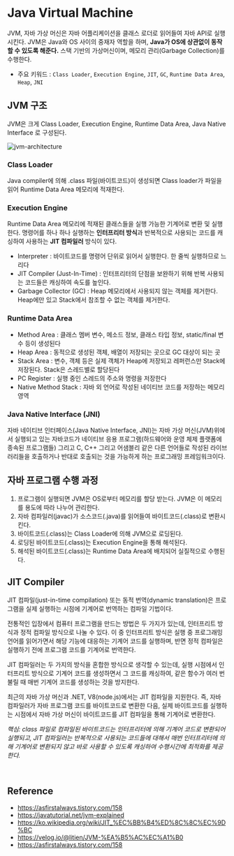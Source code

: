 # Java Virtual Machine

JVM, 자바 가상 머신은 자바 어플리케이션을 클래스 로더로 읽어들여 자바 API로 실행시킨다.
JVM은 Java와 OS 사이의 중재자 역할을 하며,  **Java가 OS에 상관없이 동작할 수 있도록 해준다.**
스택 기반의 가상머신이며, 메모리 관리(Garbage Collection)를 수행한다.

- 주요 키워드 :  ```Class Loader```, ```Execution Engine```, ```JIT```, ```GC```,  ```Runtime Data Area```, ```Heap```,  ```JNI``` 


## JVM 구조

JVM은 크게 Class Loader, Execution Engine, Runtime Data Area, Java Native Interface 로 구성된다.

![jvm-architecture](img/jvm-architecture.png)


### Class Loader

Java compiler에 의해 .class 파일(바이트코드)이 생성되면 Class loader가 파일을 읽어 Runtime Data Area 메모리에 적재한다.



### Execution Engine

Runtime Data Area 메모리에 적재된 클래스들을 실행 가능한 기계어로 변환 및 실행한다. 명령어를 하나 하나 실행하는 **인터프리터 방식**과 반복적으로 사용되는 코드를 캐싱하여 사용하는 **JIT 컴파일러** 방식이 있다. 

- Interpreter : 바이트코드를 명령어 단위로 읽어서 실행한다. 한 줄씩 실행하므로 느리다
- JIT Compiler (Just-In-Time) : 인터프리터의 단점을 보완하기 위해 반복 사용되는 코드들은 캐싱하여 속도를 높인다.
- Garbage Collector (GC) : Heap 메모리에서 사용되지 않는 객체를 제거한다. Heap에만 있고 Stack에서 참조할 수 없는 객체를 제거한다.



### Runtime Data Area

- Method Area : 클래스 멤버 변수, 메소드 정보, 클래스 타입 정보, static/final 변수 등이 생성된다
- Heap Area : 동적으로 생성된 객체, 배열이 저장되는 곳으로 GC 대상이 되는 곳
- Stack Area : 변수, 객체 등은 실제 객체가 Heap에 저장되고 레퍼런스만 Stack에 저장된다. Stack은 스레드별로 할당된다
- PC Register : 실행 중인 스레드의 주소와 명령을 저장한다
- Native Method Stack : 자바 외 언어로 작성된 네이티브 코드를 저장하는 메모리 영역



### Java Native Interface (JNI)

자바 네이티브 인터페이스(Java Native Interface, JNI)는 자바 가상 머신(JVM)위에서 실행되고 있는 자바코드가 네이티브 응용 프로그램(하드웨어와 운영 체제 플랫폼에 종속된 프로그램들) 그리고 C, C++ 그리고 어샘블리 같은 다른 언어들로 작성된 라이브러리들을 호출하거나 반대로 호출되는 것을 가능하게 하는 프로그래밍 프레임워크이다.



## 자바 프로그램 수행 과정
1. 프로그램이 실행되면 JVM은 OS로부터 메모리를 할당 받는다. JVM은 이 메모리를 용도에 따라 나누어 관리한다.
2. 자바 컴파일러(javac)가 소스코드(.java)를 읽어들여 바이트코드(.class)로 변환시킨다.
3. 바이트코드(.class)는 Class Loader에 의해 JVM으로 로딩된다.
4. 로딩된 바이트코드(.class)는 Execution Engine을 통해 해석된다.
5. 해석된 바이트코드(.class)는 Runtime Data Area에 배치되어 실질적으로 수행된다.



## JIT Compiler
JIT 컴파일(just-in-time compilation) 또는 동적 번역(dynamic translation)은 프로그램을 실제 실행하는 시점에 기계어로 번역하는 컴파일 기법이다.

전통적인 입장에서 컴퓨터 프로그램을 만드는 방법은 두 가지가 있는데, 인터프리트 방식과 정적 컴파일 방식으로 나눌 수 있다. 이 중 인터프리트 방식은 실행 중 프로그래밍 언어를 읽어가면서 해당 기능에 대응하는 기계어 코드를 실행하며, 반면 정적 컴파일은 실행하기 전에 프로그램 코드를 기계어로 번역한다.

JIT 컴파일러는 두 가지의 방식을 혼합한 방식으로 생각할 수 있는데, 실행 시점에서 인터프리트 방식으로 기계어 코드를 생성하면서 그 코드를 캐싱하여, 같은 함수가 여러 번 불릴 때 매번 기계어 코드를 생성하는 것을 방지한다.

최근의 자바 가상 머신과 .NET, V8(node.js)에서는 JIT 컴파일을 지원한다. 즉, 자바 컴파일러가 자바 프로그램 코드를 바이트코드로 변환한 다음, 실제 바이트코드를 실행하는 시점에서 자바 가상 머신이 바이트코드를 JIT 컴파일을 통해 기계어로 변환한다.

*핵심: class 파일로 컴파일된 바이트코드는 인터프리터에 의해 기계어 코드로 변환되어 실행되고, JIT 컴파일러는 반복적으로 사용되는 코드들에 대해서 매번 인터프리터에 의해 기계어로 변환되지 않고 바로 사용할 수 있도록 캐싱하여 수행시간에 최적화를 제공한다.*


<br>


## Reference
- https://asfirstalways.tistory.com/158
- https://javatutorial.net/jvm-explained
- https://ko.wikipedia.org/wiki/JIT_%EC%BB%B4%ED%8C%8C%EC%9D%BC
- https://velog.io/@litien/JVM-%EA%B5%AC%EC%A1%B0
- https://asfirstalways.tistory.com/158

